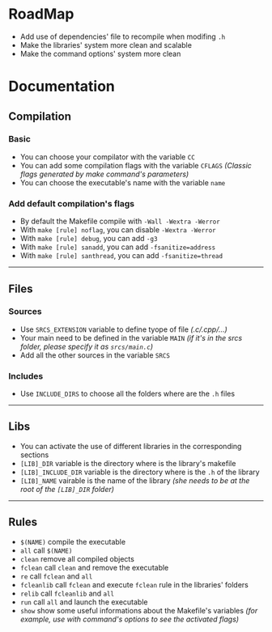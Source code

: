 # RoadMap
- Add use of dependencies' file to recompile when modifing `.h`
- Make the libraries' system more clean and scalable
- Make the command options' system more clean
# Documentation
## Compilation
### Basic
- You can choose your compilator with the variable `CC`
- You can add some compilation flags with the variable `CFLAGS` _(Classic flags generated by make command's parameters)_
- You can choose the executable's name with the variable `name` 
### Add default compilation's flags
- By default the Makefile compile with `-Wall -Wextra -Werror`
- With `make [rule] noflag`, you can disable `-Wextra -Werror`
- With `make [rule] debug`, you can add `-g3`
- With `make [rule] sanadd`, you can add `-fsanitize=address`
- With `make [rule] santhread`, you can add `-fsanitize=thread`
---
## Files
### Sources
- Use `SRCS_EXTENSION` variable to define tyope of file _(.c/.cpp/...)_
- Your main need to be defined in the variable `MAIN` _(if it's in the srcs folder, please specify it as `srcs/main.c`)_
- Add all the other sources in the variable `SRCS`
### Includes
- Use `INCLUDE_DIRS` to choose all the folders where are the `.h` files
---
## Libs
- You can activate the use of different libraries in the corresponding sections
- `[LIB]_DIR` variable is the directory where is the library's makefile
- `[LIB]_INCLUDE_DIR` variable is the directory where is the `.h` of the library
- `[LIB]_NAME` vairable is the name of the library _(she needs to be at the root of the `[LIB]_DIR` folder)_
---
## Rules
- `$(NAME)` compile the executable
- `all` call `$(NAME)`
- `clean` remove all compiled objects
- `fclean` call `clean` and remove the executable
- `re` call `fclean` and `all`
- `fcleanlib` call `fclean` and execute `fclean` rule in the libraries' folders
- `relib` call `fcleanlib` and `all`
- `run` call `all` and launch the executable
- `show` show some useful informations about the Makefile's variables _(for example, use with command's options to see the activated flags)_ 